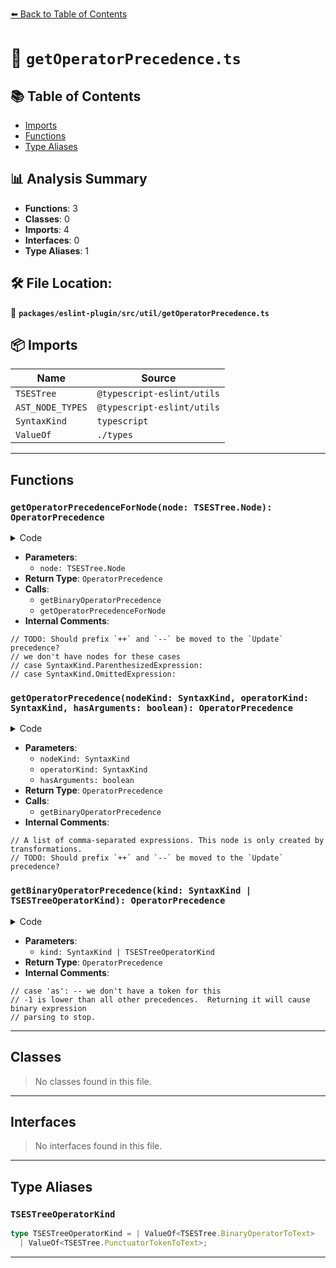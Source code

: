 [⬅️ Back to Table of Contents](../../../../index.md)

# 📄 `getOperatorPrecedence.ts`

## 📚 Table of Contents

- [Imports](#imports)
- [Functions](#functions)
- [Type Aliases](#type-aliases)

## 📊 Analysis Summary

- **Functions**: 3
- **Classes**: 0
- **Imports**: 4
- **Interfaces**: 0
- **Type Aliases**: 1

## 🛠️ File Location:
📂 **`packages/eslint-plugin/src/util/getOperatorPrecedence.ts`**

## 📦 Imports

| Name | Source |
|------|--------|
| `TSESTree` | `@typescript-eslint/utils` |
| `AST_NODE_TYPES` | `@typescript-eslint/utils` |
| `SyntaxKind` | `typescript` |
| `ValueOf` | `./types` |


---

## Functions

### `getOperatorPrecedenceForNode(node: TSESTree.Node): OperatorPrecedence`

<details><summary>Code</summary>

```ts
export function getOperatorPrecedenceForNode(
  node: TSESTree.Node,
): OperatorPrecedence {
  switch (node.type) {
    case AST_NODE_TYPES.SpreadElement:
    case AST_NODE_TYPES.RestElement:
      return OperatorPrecedence.Spread;

    case AST_NODE_TYPES.YieldExpression:
    case AST_NODE_TYPES.ArrowFunctionExpression:
      return OperatorPrecedence.Yield;

    case AST_NODE_TYPES.ConditionalExpression:
      return OperatorPrecedence.Conditional;

    case AST_NODE_TYPES.SequenceExpression:
      return OperatorPrecedence.Comma;

    case AST_NODE_TYPES.AssignmentExpression:
    case AST_NODE_TYPES.BinaryExpression:
    case AST_NODE_TYPES.LogicalExpression:
      switch (node.operator) {
        case '==':
        case '+=':
        case '-=':
        case '**=':
        case '*=':
        case '/=':
        case '%=':
        case '<<=':
        case '>>=':
        case '>>>=':
        case '&=':
        case '^=':
        case '|=':
        case '||=':
        case '&&=':
        case '??=':
          return OperatorPrecedence.Assignment;

        default:
          return getBinaryOperatorPrecedence(node.operator);
      }

    case AST_NODE_TYPES.TSTypeAssertion:
    case AST_NODE_TYPES.TSNonNullExpression:
    case AST_NODE_TYPES.UnaryExpression:
    case AST_NODE_TYPES.AwaitExpression:
      return OperatorPrecedence.Unary;

    case AST_NODE_TYPES.UpdateExpression:
      // TODO: Should prefix `++` and `--` be moved to the `Update` precedence?
      if (node.prefix) {
        return OperatorPrecedence.Unary;
      }
      return OperatorPrecedence.Update;

    case AST_NODE_TYPES.ChainExpression:
      return getOperatorPrecedenceForNode(node.expression);

    case AST_NODE_TYPES.CallExpression:
      return OperatorPrecedence.LeftHandSide;

    case AST_NODE_TYPES.NewExpression:
      return node.arguments.length > 0
        ? OperatorPrecedence.Member
        : OperatorPrecedence.LeftHandSide;

    case AST_NODE_TYPES.TaggedTemplateExpression:
    case AST_NODE_TYPES.MemberExpression:
    case AST_NODE_TYPES.MetaProperty:
      return OperatorPrecedence.Member;

    case AST_NODE_TYPES.TSAsExpression:
      return OperatorPrecedence.Relational;

    case AST_NODE_TYPES.ThisExpression:
    case AST_NODE_TYPES.Super:
    case AST_NODE_TYPES.Identifier:
    case AST_NODE_TYPES.PrivateIdentifier:
    case AST_NODE_TYPES.Literal:
    case AST_NODE_TYPES.ArrayExpression:
    case AST_NODE_TYPES.ObjectExpression:
    case AST_NODE_TYPES.FunctionExpression:
    case AST_NODE_TYPES.ClassExpression:
    case AST_NODE_TYPES.TemplateLiteral:
    case AST_NODE_TYPES.JSXElement:
    case AST_NODE_TYPES.JSXFragment:
      // we don't have nodes for these cases
      // case SyntaxKind.ParenthesizedExpression:
      // case SyntaxKind.OmittedExpression:
      return OperatorPrecedence.Primary;

    default:
      return OperatorPrecedence.Invalid;
  }
}
```
</details>

- **Parameters**:
  - `node: TSESTree.Node`
- **Return Type**: `OperatorPrecedence`
- **Calls**:
  - `getBinaryOperatorPrecedence`
  - `getOperatorPrecedenceForNode`
- **Internal Comments**:
```
// TODO: Should prefix `++` and `--` be moved to the `Update` precedence?
// we don't have nodes for these cases
// case SyntaxKind.ParenthesizedExpression:
// case SyntaxKind.OmittedExpression:
```

### `getOperatorPrecedence(nodeKind: SyntaxKind, operatorKind: SyntaxKind, hasArguments: boolean): OperatorPrecedence`

<details><summary>Code</summary>

```ts
export function getOperatorPrecedence(
  nodeKind: SyntaxKind,
  operatorKind: SyntaxKind,
  hasArguments?: boolean,
): OperatorPrecedence {
  switch (nodeKind) {
    // A list of comma-separated expressions. This node is only created by transformations.
    case SyntaxKind.CommaListExpression:
      return OperatorPrecedence.Comma;

    case SyntaxKind.SpreadElement:
      return OperatorPrecedence.Spread;

    case SyntaxKind.YieldExpression:
      return OperatorPrecedence.Yield;

    case SyntaxKind.ConditionalExpression:
      return OperatorPrecedence.Conditional;

    case SyntaxKind.BinaryExpression:
      switch (operatorKind) {
        case SyntaxKind.AmpersandAmpersandEqualsToken:
        case SyntaxKind.AmpersandEqualsToken:
        case SyntaxKind.AsteriskAsteriskEqualsToken:
        case SyntaxKind.AsteriskEqualsToken:
        case SyntaxKind.BarBarEqualsToken:
        case SyntaxKind.BarEqualsToken:
        case SyntaxKind.CaretEqualsToken:
        case SyntaxKind.EqualsToken:
        case SyntaxKind.GreaterThanGreaterThanEqualsToken:
        case SyntaxKind.GreaterThanGreaterThanGreaterThanEqualsToken:
        case SyntaxKind.LessThanLessThanEqualsToken:
        case SyntaxKind.MinusEqualsToken:
        case SyntaxKind.PercentEqualsToken:
        case SyntaxKind.PlusEqualsToken:
        case SyntaxKind.QuestionQuestionEqualsToken:
        case SyntaxKind.SlashEqualsToken:
          return OperatorPrecedence.Assignment;

        case SyntaxKind.CommaToken:
          return OperatorPrecedence.Comma;

        default:
          return getBinaryOperatorPrecedence(operatorKind);
      }

    // TODO: Should prefix `++` and `--` be moved to the `Update` precedence?
    case SyntaxKind.TypeAssertionExpression:
    case SyntaxKind.NonNullExpression:
    case SyntaxKind.PrefixUnaryExpression:
    case SyntaxKind.TypeOfExpression:
    case SyntaxKind.VoidExpression:
    case SyntaxKind.DeleteExpression:
    case SyntaxKind.AwaitExpression:
      return OperatorPrecedence.Unary;

    case SyntaxKind.PostfixUnaryExpression:
      return OperatorPrecedence.Update;

    case SyntaxKind.CallExpression:
      return OperatorPrecedence.LeftHandSide;

    case SyntaxKind.NewExpression:
      return hasArguments
        ? OperatorPrecedence.Member
        : OperatorPrecedence.LeftHandSide;

    case SyntaxKind.TaggedTemplateExpression:
    case SyntaxKind.PropertyAccessExpression:
    case SyntaxKind.ElementAccessExpression:
    case SyntaxKind.MetaProperty:
      return OperatorPrecedence.Member;

    case SyntaxKind.AsExpression:
    case SyntaxKind.SatisfiesExpression:
      return OperatorPrecedence.Relational;

    case SyntaxKind.ThisKeyword:
    case SyntaxKind.SuperKeyword:
    case SyntaxKind.Identifier:
    case SyntaxKind.PrivateIdentifier:
    case SyntaxKind.NullKeyword:
    case SyntaxKind.TrueKeyword:
    case SyntaxKind.FalseKeyword:
    case SyntaxKind.NumericLiteral:
    case SyntaxKind.BigIntLiteral:
    case SyntaxKind.StringLiteral:
    case SyntaxKind.ArrayLiteralExpression:
    case SyntaxKind.ObjectLiteralExpression:
    case SyntaxKind.FunctionExpression:
    case SyntaxKind.ArrowFunction:
    case SyntaxKind.ClassExpression:
    case SyntaxKind.RegularExpressionLiteral:
    case SyntaxKind.NoSubstitutionTemplateLiteral:
    case SyntaxKind.TemplateExpression:
    case SyntaxKind.ParenthesizedExpression:
    case SyntaxKind.OmittedExpression:
    case SyntaxKind.JsxElement:
    case SyntaxKind.JsxSelfClosingElement:
    case SyntaxKind.JsxFragment:
      return OperatorPrecedence.Primary;

    default:
      return OperatorPrecedence.Invalid;
  }
}
```
</details>

- **Parameters**:
  - `nodeKind: SyntaxKind`
  - `operatorKind: SyntaxKind`
  - `hasArguments: boolean`
- **Return Type**: `OperatorPrecedence`
- **Calls**:
  - `getBinaryOperatorPrecedence`
- **Internal Comments**:
```
// A list of comma-separated expressions. This node is only created by transformations.
// TODO: Should prefix `++` and `--` be moved to the `Update` precedence?
```

### `getBinaryOperatorPrecedence(kind: SyntaxKind | TSESTreeOperatorKind): OperatorPrecedence`

<details><summary>Code</summary>

```ts
export function getBinaryOperatorPrecedence(
  kind: SyntaxKind | TSESTreeOperatorKind,
): OperatorPrecedence {
  switch (kind) {
    case '-':
    case '+':
    case SyntaxKind.MinusToken:
    case SyntaxKind.PlusToken:
      return OperatorPrecedence.Additive;

    case '!=':
    case '!==':
    case '==':
    case '===':
    case SyntaxKind.EqualsEqualsEqualsToken:
    case SyntaxKind.EqualsEqualsToken:
    case SyntaxKind.ExclamationEqualsEqualsToken:
    case SyntaxKind.ExclamationEqualsToken:
      return OperatorPrecedence.Equality;

    case '??':
    case SyntaxKind.QuestionQuestionToken:
      return OperatorPrecedence.Coalesce;

    case '*':
    case '/':
    case '%':
    case SyntaxKind.AsteriskToken:
    case SyntaxKind.PercentToken:
    case SyntaxKind.SlashToken:
      return OperatorPrecedence.Multiplicative;

    case '**':
    case SyntaxKind.AsteriskAsteriskToken:
      return OperatorPrecedence.Exponentiation;

    case '&':
    case SyntaxKind.AmpersandToken:
      return OperatorPrecedence.BitwiseAND;

    case '&&':
    case SyntaxKind.AmpersandAmpersandToken:
      return OperatorPrecedence.LogicalAND;

    case '^':
    case SyntaxKind.CaretToken:
      return OperatorPrecedence.BitwiseXOR;

    case '<':
    case '<=':
    case '>':
    case '>=':
    case 'in':
    case 'instanceof':
    case SyntaxKind.AsKeyword:
    case SyntaxKind.GreaterThanEqualsToken:
    case SyntaxKind.GreaterThanToken:
    case SyntaxKind.InKeyword:
    case SyntaxKind.InstanceOfKeyword:
    case SyntaxKind.LessThanEqualsToken:
    case SyntaxKind.LessThanToken:
      // case 'as': -- we don't have a token for this
      return OperatorPrecedence.Relational;

    case '<<':
    case '>>':
    case '>>>':
    case SyntaxKind.GreaterThanGreaterThanGreaterThanToken:
    case SyntaxKind.GreaterThanGreaterThanToken:
    case SyntaxKind.LessThanLessThanToken:
      return OperatorPrecedence.Shift;

    case '|':
    case SyntaxKind.BarToken:
      return OperatorPrecedence.BitwiseOR;

    case '||':
    case SyntaxKind.BarBarToken:
      return OperatorPrecedence.LogicalOR;
  }

  // -1 is lower than all other precedences.  Returning it will cause binary expression
  // parsing to stop.
  return -1;
}
```
</details>

- **Parameters**:
  - `kind: SyntaxKind | TSESTreeOperatorKind`
- **Return Type**: `OperatorPrecedence`
- **Internal Comments**:
```
// case 'as': -- we don't have a token for this
// -1 is lower than all other precedences.  Returning it will cause binary expression
// parsing to stop.
```


---

## Classes

> No classes found in this file.


---

## Interfaces

> No interfaces found in this file.


---

## Type Aliases

### `TSESTreeOperatorKind`

```ts
type TSESTreeOperatorKind = | ValueOf<TSESTree.BinaryOperatorToText>
  | ValueOf<TSESTree.PunctuatorTokenToText>;
```


---